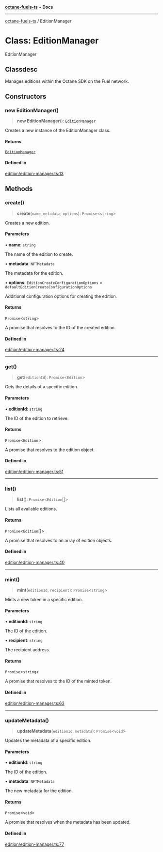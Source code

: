 [**octane-fuels-ts**](../README.md) • **Docs**

***

[octane-fuels-ts](../README.md) / EditionManager

# Class: EditionManager

EditionManager

## Classdesc

Manages editions within the Octane SDK on the Fuel network.

## Constructors

### new EditionManager()

> **new EditionManager**(): [`EditionManager`](EditionManager.md)

Creates a new instance of the EditionManager class.

#### Returns

[`EditionManager`](EditionManager.md)

#### Defined in

[edition/edition-manager.ts:13](https://github.com/Props-Labs/octane/blob/bec5a98c4f9e28a3423b8abc950fac2fe7d487bc/packages/octane/src/edition/edition-manager.ts#L13)

## Methods

### create()

> **create**(`name`, `metadata`, `options`): `Promise`\<`string`\>

Creates a new edition.

#### Parameters

• **name**: `string`

The name of the edition to create.

• **metadata**: `NFTMetadata`

The metadata for the edition.

• **options**: `EditionCreateConfigurationOptions` = `defaultEditionCreateConfigurationOptions`

Additional configuration options for creating the edition.

#### Returns

`Promise`\<`string`\>

A promise that resolves to the ID of the created edition.

#### Defined in

[edition/edition-manager.ts:24](https://github.com/Props-Labs/octane/blob/bec5a98c4f9e28a3423b8abc950fac2fe7d487bc/packages/octane/src/edition/edition-manager.ts#L24)

***

### get()

> **get**(`editionId`): `Promise`\<`Edition`\>

Gets the details of a specific edition.

#### Parameters

• **editionId**: `string`

The ID of the edition to retrieve.

#### Returns

`Promise`\<`Edition`\>

A promise that resolves to the edition object.

#### Defined in

[edition/edition-manager.ts:51](https://github.com/Props-Labs/octane/blob/bec5a98c4f9e28a3423b8abc950fac2fe7d487bc/packages/octane/src/edition/edition-manager.ts#L51)

***

### list()

> **list**(): `Promise`\<`Edition`[]\>

Lists all available editions.

#### Returns

`Promise`\<`Edition`[]\>

A promise that resolves to an array of edition objects.

#### Defined in

[edition/edition-manager.ts:40](https://github.com/Props-Labs/octane/blob/bec5a98c4f9e28a3423b8abc950fac2fe7d487bc/packages/octane/src/edition/edition-manager.ts#L40)

***

### mint()

> **mint**(`editionId`, `recipient`): `Promise`\<`string`\>

Mints a new token in a specific edition.

#### Parameters

• **editionId**: `string`

The ID of the edition.

• **recipient**: `string`

The recipient address.

#### Returns

`Promise`\<`string`\>

A promise that resolves to the ID of the minted token.

#### Defined in

[edition/edition-manager.ts:63](https://github.com/Props-Labs/octane/blob/bec5a98c4f9e28a3423b8abc950fac2fe7d487bc/packages/octane/src/edition/edition-manager.ts#L63)

***

### updateMetadata()

> **updateMetadata**(`editionId`, `metadata`): `Promise`\<`void`\>

Updates the metadata of a specific edition.

#### Parameters

• **editionId**: `string`

The ID of the edition.

• **metadata**: `NFTMetadata`

The new metadata for the edition.

#### Returns

`Promise`\<`void`\>

A promise that resolves when the metadata has been updated.

#### Defined in

[edition/edition-manager.ts:77](https://github.com/Props-Labs/octane/blob/bec5a98c4f9e28a3423b8abc950fac2fe7d487bc/packages/octane/src/edition/edition-manager.ts#L77)
